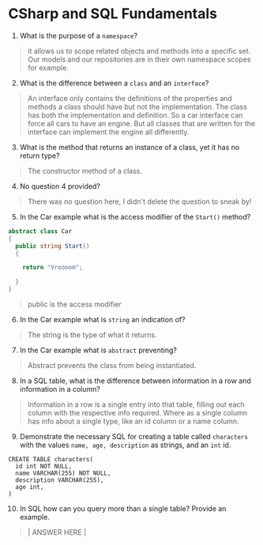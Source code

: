 # CSharp and SQL Fundamentals
01. What is the purpose of a `namespace`?

  > it allows us to scope related objects and methods into a specific set. Our models and our repositories are in their own namespace scopes for example.

02. What is the difference between a `class` and an `interface`?

  > An interface only contains the definitions of the properties and methods a class should have but not the implementation. The class has both the implementation and definition. So a car interface can force all cars to have an engine. But all classes that are written for the interface can implement the engine all differently.

03. What is the method that returns an instance of a class, yet it has no return type?

  > The constructor method of a class.

04. No question 4 provided?

  >There was no question here, I didn't delete the question to sneak by!

05. In the Car example what is the access modifier of the `Start()` method?

  ```c#
  abstract class Car
  {
    public string Start()
    {

      return "Vroooom";

    }
  }
  ```

  > public is the access modifier

06. In the Car example what is `string` an indication of?

  > The string is the type of what it returns.

07. In the Car example what is `abstract` preventing?

  > Abstract prevents the class from being instantiated.

08. In a SQL table, what is the difference between information in a row and information in a column?

  > Information in a row is a single entry into that table, filling out each column with the respective info required. Where as a single column has info about a single type, like an id column or a name column.

09. Demonstrate the necessary SQL for creating a table called `characters` with the values `name, age, description` as strings, and an `int` id.

  ```
  CREATE TABLE characters(
    id int NOT NULL,
    name VARCHAR(255) NOT NULL,
    description VARCHAR(255),
    age int,
  )
  ```

10. In SQL how can you query more than a single table? Provide an example.

  > | ANSWER HERE |
